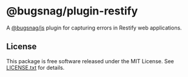 # @bugsnag/plugin-restify

A [@bugsnag/js](https://github.com/bugsnag/bugsnag-js) plugin for capturing errors in Restify web applications.

## License

This package is free software released under the MIT License. See [LICENSE.txt](./LICENSE.txt) for details.
